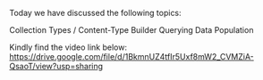 Today we have discussed the following topics:

Collection Types / Content-Type Builder
Querying Data
Population

Kindly find the video link below:
https://drive.google.com/file/d/1BkmnUZ4tfIr5Uxf8mW2_CVMZiA-QsaoT/view?usp=sharing
